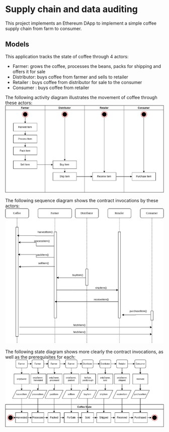 # Supply chain and data auditing

This project implements an Ethereum DApp to implement a simple coffee supply chain from farm to consumer. 

## Models
This application tracks the state of coffee through 4 actors:
* Farmer:  grows the coffee, processes the beans, packs for shipping and offers it for sale
* Distributor: buys coffee from farmer and sells to retailer
* Retailer : buys coffee from distributor for sale to the consumer
* Consumer : buys coffee from retailer

The following activity diagram illustrates the movement of coffee through these actors:
![activity diagram](images/activity.jpg)

The following sequence diagram shows the contract invocations by these actors:
![sequence diagram](images/sequence.jpg)

The following state diagram shows more clearly the contract invocations, as well as the prerequisites for each:
![state diagram](images/state.jpg)
